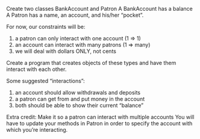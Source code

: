 Create two classes BankAccount and Patron
A BankAccount has a balance
A Patron has a name, an account, and his/her “pocket”.

For now, our constraints will be:
1) a patron can only interact with one account (1 => 1)
2) an account can interact with many patrons (1 => many)
3) we will deal with dollars ONLY, not cents

Create a program that creates objects of these types and have them interact with each other.

Some suggested “interactions”:
1) an account should allow withdrawals and deposits
2) a patron can get from and put money in the account
3) both should be able to show their current “balance”

Extra credit:
Make it so a patron can interact with multiple accounts
You will have to update your methods in Patron in order to specify the account with which you’re interacting.
